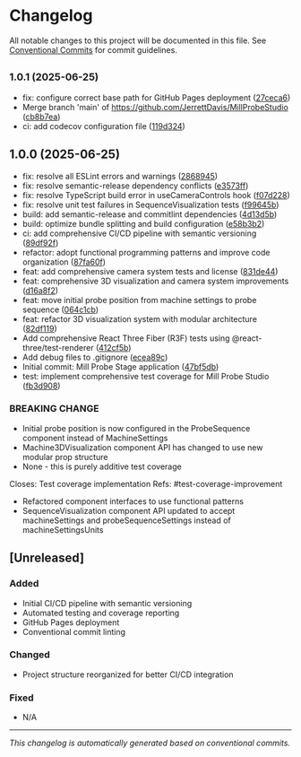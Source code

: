 # Changelog

All notable changes to this project will be documented in this file. See [Conventional Commits](https://conventionalcommits.org) for commit guidelines.

## <small>1.0.1 (2025-06-25)</small>

* fix: configure correct base path for GitHub Pages deployment ([27ceca6](https://github.com/JerrettDavis/MillProbeStudio/commit/27ceca6))
* Merge branch 'main' of https://github.com/JerrettDavis/MillProbeStudio ([cb8b7ea](https://github.com/JerrettDavis/MillProbeStudio/commit/cb8b7ea))
* ci: add codecov configuration file ([119d324](https://github.com/JerrettDavis/MillProbeStudio/commit/119d324))

## 1.0.0 (2025-06-25)

* fix: resolve all ESLint errors and warnings ([2868945](https://github.com/JerrettDavis/MillProbeStudio/commit/2868945))
* fix: resolve semantic-release dependency conflicts ([e3573ff](https://github.com/JerrettDavis/MillProbeStudio/commit/e3573ff))
* fix: resolve TypeScript build error in useCameraControls hook ([f07d228](https://github.com/JerrettDavis/MillProbeStudio/commit/f07d228))
* fix: resolve unit test failures in SequenceVisualization tests ([f99645b](https://github.com/JerrettDavis/MillProbeStudio/commit/f99645b))
* build: add semantic-release and commitlint dependencies ([4d13d5b](https://github.com/JerrettDavis/MillProbeStudio/commit/4d13d5b))
* build: optimize bundle splitting and build configuration ([e58b3b2](https://github.com/JerrettDavis/MillProbeStudio/commit/e58b3b2))
* ci: add comprehensive CI/CD pipeline with semantic versioning ([89df92f](https://github.com/JerrettDavis/MillProbeStudio/commit/89df92f))
* refactor: adopt functional programming patterns and improve code organization ([87fa60f](https://github.com/JerrettDavis/MillProbeStudio/commit/87fa60f))
* feat: add comprehensive camera system tests and license ([831de44](https://github.com/JerrettDavis/MillProbeStudio/commit/831de44))
* feat: comprehensive 3D visualization and camera system improvements ([d16a8f2](https://github.com/JerrettDavis/MillProbeStudio/commit/d16a8f2))
* feat: move initial probe position from machine settings to probe sequence ([064c1cb](https://github.com/JerrettDavis/MillProbeStudio/commit/064c1cb))
* feat: refactor 3D visualization system with modular architecture ([82df119](https://github.com/JerrettDavis/MillProbeStudio/commit/82df119))
* Add comprehensive React Three Fiber (R3F) tests using @react-three/test-renderer ([412cf5b](https://github.com/JerrettDavis/MillProbeStudio/commit/412cf5b))
* Add debug files to .gitignore ([ecea89c](https://github.com/JerrettDavis/MillProbeStudio/commit/ecea89c))
* Initial commit: Mill Probe Stage application ([47bf5db](https://github.com/JerrettDavis/MillProbeStudio/commit/47bf5db))
* test: implement comprehensive test coverage for Mill Probe Studio ([fb3d908](https://github.com/JerrettDavis/MillProbeStudio/commit/fb3d908))


### BREAKING CHANGE

* Initial probe position is now configured in the ProbeSequence component instead of MachineSettings
* Machine3DVisualization component API has changed to use new modular prop structure
* None - this is purely additive test coverage

Closes: Test coverage implementation
Refs: #test-coverage-improvement
* Refactored component interfaces to use functional patterns
* SequenceVisualization component API updated to accept machineSettings and probeSequenceSettings instead of machineSettingsUnits

## [Unreleased]

### Added
- Initial CI/CD pipeline with semantic versioning
- Automated testing and coverage reporting
- GitHub Pages deployment
- Conventional commit linting

### Changed
- Project structure reorganized for better CI/CD integration

### Fixed
- N/A

---

*This changelog is automatically generated based on conventional commits.*
